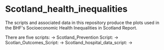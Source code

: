 # Scotland_health_inequalities

The scripts and associated data in this repository produce the plots used in the BHF's Socioeconomic Health Inequalities in Scotland Report.

There are five scripts:
-> Scotland_Prevention Script:
-> Scotlan_Outcomes_Script:
-> Scotland_hospital_data_script:
-> 
